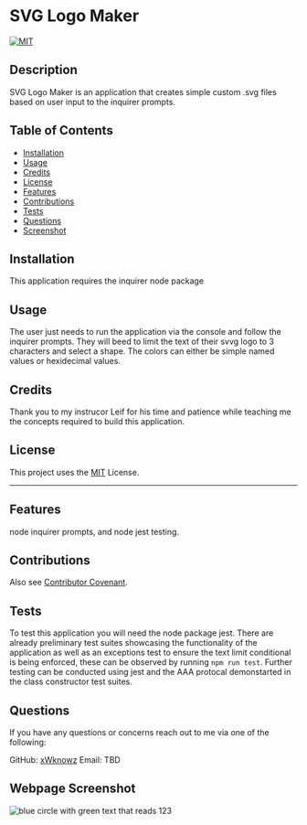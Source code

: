 
# SVG Logo Maker
[![MIT](https://img.shields.io/badge/License-MIT-red)](https://choosealicense.com/licenses/mit/)

## Description

SVG Logo Maker is an application that creates simple custom .svg files based on user input to the inquirer prompts.

## Table of Contents

- [Installation](#installation)
- [Usage](#usage)
- [Credits](#credits)
- [License](#license)
- [Features](#features)
- [Contributions](#contributions)
- [Tests](#tests)
- [Questions](#questions)
- [Screenshot](#screenshot)

## Installation

This application requires the inquirer node package 

## Usage

The user just needs to run the application via the console and follow the inquirer prompts. They will beed to limit the text of their svvg logo to 3 characters and select a shape. The colors can either be simple named values or hexidecimal values.


## Credits

Thank you to my instrucor Leif for his time and patience while teaching me the concepts required to build this application.  

## License

This project uses the [MIT](https://choosealicense.com/licenses/mit/) License.

---

## Features

node inquirer prompts, and node jest testing.

## Contributions

 

Also see [Contributor Covenant](https://www.contributor-covenant.org/).

## Tests

To test this application you will need the node package jest. There are already preliminary test suites showcasing the functionality of the application as well as an exceptions test to ensure the text limit conditional is being enforced, these can be observed by running `npm run test`. Further testing can be conducted using jest and the AAA protocal demonstarted in the class constructor test suites.

## Questions

If you have any questions or concerns reach out to me via one of the following: 

GitHub: [xWknowz](https://github.com/xWhoKnowz) 
Email: TBD

## Webpage Screenshot
    
![blue circle with green text that reads 123](./logo.svg)